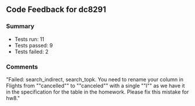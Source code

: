 ## Code Feedback for dc8291

### Summary

- Tests run: 11
- Tests passed: 9
- Tests failed: 2

### Comments

&#34;Failed: search_indirect, search_topk. You need to rename your column in Flights from &#34;&#34;cancelled&#34;&#34; to &#34;&#34;canceled&#34;&#34; with a single &#34;&#34;l&#34;&#34; as we have it in the specification for the table in the homework. Please fix this mistake for hw8.&#34;
